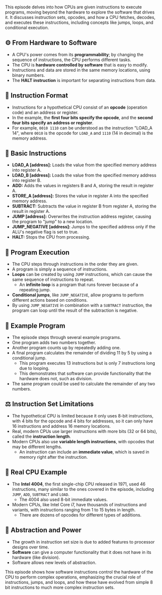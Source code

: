 This episode delves into how CPUs are given instructions to execute programs, moving beyond the hardware to explore the software that drives it. It discusses instruction sets, opcodes, and how a CPU fetches, decodes, and executes these instructions, including concepts like jumps, loops, and conditional execution.

## ⚙️ From Hardware to Software
*   A CPU's power comes from its **programmability**; by changing the sequence of instructions, the CPU performs different tasks.
*   The CPU is **hardware controlled by software** that is easy to modify.
*   Instructions and data are stored in the same memory locations, using binary numbers.
*  The **HALT instruction** is important for separating instructions from data.

## 📝 Instruction Format
*   Instructions for a hypothetical CPU consist of an **opcode** (operation code) and an address or register.
*  In the example, the **first four bits specify the opcode**, and the **second four bits specify an address or register**.
*   For example, `0010 1110` can be understood as the instruction "LOAD\_A 14", where `0010` is the opcode for `LOAD_A` and `1110` (14 in decimal) is the memory address.

## 🧮 Basic Instructions
*   **LOAD\_A \[address]:** Loads the value from the specified memory address into register A.
*   **LOAD\_B \[address]:** Loads the value from the specified memory address into register B.
*   **ADD:** Adds the values in registers B and A, storing the result in register A.
*  **STORE\_A \[address]:** Stores the value in register A into the specified memory address.
*  **SUBTRACT:** Subtracts the value in register B from register A, storing the result in register A.
*   **JUMP \[address]:** Overwrites the instruction address register, causing the program to "jump" to a new location.
* **JUMP_NEGATIVE \[address]:** Jumps to the specified address only if the ALU's negative flag is set to true.
*   **HALT:** Stops the CPU from processing.

## 🔄 Program Execution
*   The CPU steps through instructions in the order they are given.
*   A program is simply a sequence of instructions.
*   **Loops** can be created by using `JUMP` instructions, which can cause the same sequence of instructions to repeat.
    * An **infinite loop** is a program that runs forever because of a repeating jump.
*   **Conditional jumps**, like `JUMP_NEGATIVE`, allow programs to perform different actions based on conditions.
*  By using `JUMP_NEGATIVE` in combination with a `SUBTRACT` instruction, the program can loop until the result of the subtraction is negative.

## 🔢 Example Program
*   The episode steps through several example programs.
*   One program adds two numbers together.
*   Another program counts up by repeatedly adding one.
*   A final program calculates the remainder of dividing 11 by 5 by using a conditional jump.
    *  This program executes 13 instructions but is only 7 instructions long due to looping.
    *  This demonstrates that software can provide functionality that the hardware does not, such as division.
*   The same program could be used to calculate the remainder of any two numbers.

## ⚖️ Instruction Set Limitations
*   The hypothetical CPU is limited because it only uses 8-bit instructions, with 4 bits for the opcode and 4 bits for addresses, so it can only have 16 instructions and address 16 memory locations.
*  Real, modern CPUs use larger instructions with more bits (32 or 64 bits), called the **instruction length**.
*  Modern CPUs also use **variable length instructions**, with opcodes that may be different lengths.
    *  An instruction can include an **immediate value**, which is saved in memory right after the instruction.

## 🚀 Real CPU Example
*   The **Intel 4004**, the first single-chip CPU released in 1971, used 46 instructions, many similar to the ones covered in the episode, including `JUMP`, `ADD`, `SUBTRACT` and `LOAD`.
    * The 4004 also used 8-bit immediate values.
*   Modern CPUs, like Intel Core i7, have thousands of instructions and variants, with instructions ranging from 1 to 15 bytes in length.
    *   There are dozens of opcodes for different types of additions.

## 💫 Abstraction and Power
*   The growth in instruction set size is due to added features to processor designs over time.
*   **Software** can give a computer functionality that it does not have in its hardware (like division).
*   Software allows new levels of abstraction.

This episode shows how software instructions control the hardware of the CPU to perform complex operations, emphasizing the crucial role of instructions, jumps, and loops, and how these have evolved from simple 8 bit instructions to much more complex instruction sets.
